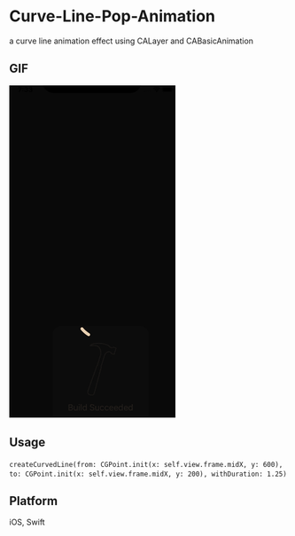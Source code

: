 # Curve-Line-Pop-Animation

a curve line animation effect using CALayer and CABasicAnimation

## GIF
![](curveline.gif)
## Usage

`createCurvedLine(from: CGPoint.init(x: self.view.frame.midX, y: 600), to: CGPoint.init(x: self.view.frame.midX, y: 200), withDuration: 1.25)`

## Platform

iOS, Swift
